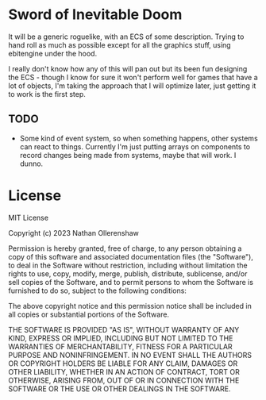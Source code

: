 # Sword of Inevitable Doom

It will be a generic roguelike, with an ECS of some description. Trying to hand
roll as much as possible except for all the graphics stuff, using ebitengine
under the hood.

I really don't know how any of this will pan out but its been fun designing the
ECS - though I know for sure it won't perform well for games that have a lot of
objects, I'm taking the approach that I will optimize later, just getting it to
work is the first step.

## TODO

-   Some kind of event system, so when something happens, other systems can
    react to things. Currently I'm just putting arrays on components to record
    changes being made from systems, maybe that will work. I dunno.

# License

MIT License

Copyright (c) 2023 Nathan Ollerenshaw

Permission is hereby granted, free of charge, to any person obtaining a copy
of this software and associated documentation files (the "Software"), to deal
in the Software without restriction, including without limitation the rights
to use, copy, modify, merge, publish, distribute, sublicense, and/or sell
copies of the Software, and to permit persons to whom the Software is
furnished to do so, subject to the following conditions:

The above copyright notice and this permission notice shall be included in all
copies or substantial portions of the Software.

THE SOFTWARE IS PROVIDED "AS IS", WITHOUT WARRANTY OF ANY KIND, EXPRESS OR
IMPLIED, INCLUDING BUT NOT LIMITED TO THE WARRANTIES OF MERCHANTABILITY,
FITNESS FOR A PARTICULAR PURPOSE AND NONINFRINGEMENT. IN NO EVENT SHALL THE
AUTHORS OR COPYRIGHT HOLDERS BE LIABLE FOR ANY CLAIM, DAMAGES OR OTHER
LIABILITY, WHETHER IN AN ACTION OF CONTRACT, TORT OR OTHERWISE, ARISING FROM,
OUT OF OR IN CONNECTION WITH THE SOFTWARE OR THE USE OR OTHER DEALINGS IN THE
SOFTWARE.
